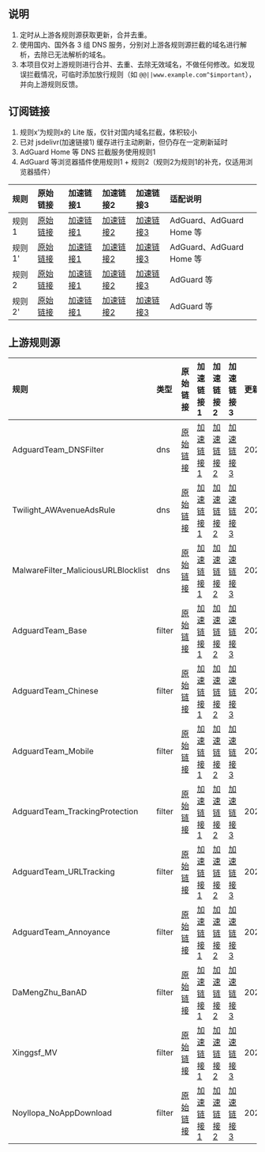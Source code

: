 ## 说明
1. 定时从上游各规则源获取更新，合并去重。
2. 使用国内、国外各 3 组 DNS 服务，分别对上游各规则源拦截的域名进行解析，去除已无法解析的域名。
3. 本项目仅对上游规则进行合并、去重、去除无效域名，不做任何修改。如发现误拦截情况，可临时添加放行规则（如 `@@||www.example.com^$important`），并向上游规则反馈。

## 订阅链接
1. 规则x’为规则x的 Lite 版，仅针对国内域名拦截，体积较小
2. 已对 jsdelivr(加速链接1) 缓存进行主动刷新，但仍存在一定刷新延时
3. AdGuard Home 等 DNS 拦截服务使用规则1
4. AdGuard 等浏览器插件使用规则1 + 规则2（规则2为规则1的补充，仅适用浏览器插件）

| 规则 | 原始链接 | 加速链接1 | 加速链接2 | 加速链接3 | 适配说明 |
|:-|:-|:-|:-|:-|:-|
| 规则1 | [原始链接](https://raw.githubusercontent.com/C9LG/Blocklists/main/rules/adblockdns.txt) | [加速链接1](https://gcore.jsdelivr.net/gh/C9LG/Blocklists@main/rules/adblockdns.txt) | [加速链接2](https://github.boki.moe/https://raw.githubusercontent.com/C9LG/Blocklists/main/rules/adblockdns.txt) | [加速链接3](https://ghfast.top/https://raw.githubusercontent.com/C9LG/Blocklists/main/rules/adblockdns.txt) | AdGuard、AdGuard Home 等 |
| 规则1' | [原始链接](https://raw.githubusercontent.com/C9LG/Blocklists/main/rules/adblockdnslite.txt) | [加速链接1](https://gcore.jsdelivr.net/gh/C9LG/Blocklists@main/rules/adblockdnslite.txt) | [加速链接2](https://github.boki.moe/https://raw.githubusercontent.com/C9LG/Blocklists/main/rules/adblockdnslite.txt) | [加速链接3](https://ghfast.top/https://raw.githubusercontent.com/C9LG/Blocklists/main/rules/adblockdnslite.txt) | AdGuard、AdGuard Home 等 |
| 规则2 | [原始链接](https://raw.githubusercontent.com/C9LG/Blocklists/main/rules/adblockfilters.txt) | [加速链接1](https://gcore.jsdelivr.net/gh/C9LG/Blocklists@main/rules/adblockfilters.txt) | [加速链接2](https://github.boki.moe/https://raw.githubusercontent.com/C9LG/Blocklists/main/rules/adblockfilters.txt) | [加速链接3](https://ghfast.top/https://raw.githubusercontent.com/C9LG/Blocklists/main/rules/adblockfilters.txt) | AdGuard 等 |
| 规则2' | [原始链接](https://raw.githubusercontent.com/C9LG/Blocklists/main/rules/adblockfilterslite.txt) | [加速链接1](https://gcore.jsdelivr.net/gh/C9LG/Blocklists@main/rules/adblockfilterslite.txt) | [加速链接2](https://github.boki.moe/https://raw.githubusercontent.com/C9LG/Blocklists/main/rules/adblockfilterslite.txt) | [加速链接3](https://ghfast.top/https://raw.githubusercontent.com/C9LG/Blocklists/main/rules/adblockfilterslite.txt) | AdGuard 等 |

## 上游规则源

| 规则 | 类型 | 原始链接 | 加速链接1 | 加速链接2 | 加速链接3 | 更新日期 |
|:-|:-|:-|:-|:-|:-|:-|
| AdguardTeam_DNSFilter | dns | [原始链接](https://adguardteam.github.io/AdGuardSDNSFilter/Filters/filter.txt) | [加速链接1](https://gcore.jsdelivr.net/gh/C9LG/Blocklists@main/rules/AdguardTeam_DNSFilter.txt) | [加速链接2](https://github.boki.moe/https://raw.githubusercontent.com/C9LG/Blocklists/main/rules/AdguardTeam_DNSFilter.txt) | [加速链接3](https://ghfast.top/https://raw.githubusercontent.com/C9LG/Blocklists/main/rules/AdguardTeam_DNSFilter.txt) | 2025/10/02 |
| Twilight_AWAvenueAdsRule | dns | [原始链接](https://raw.githubusercontent.com/TG-Twilight/AWAvenue-Ads-Rule/main/AWAvenue-Ads-Rule.txt) | [加速链接1](https://gcore.jsdelivr.net/gh/C9LG/Blocklists@main/rules/Twilight_AWAvenueAdsRule.txt) | [加速链接2](https://github.boki.moe/https://raw.githubusercontent.com/C9LG/Blocklists/main/rules/Twilight_AWAvenueAdsRule.txt) | [加速链接3](https://ghfast.top/https://raw.githubusercontent.com/C9LG/Blocklists/main/rules/Twilight_AWAvenueAdsRule.txt) | 2025/09/20 |
| MalwareFilter_MaliciousURLBlocklist | dns | [原始链接](https://malware-filter.gitlab.io/malware-filter/urlhaus-filter-agh-online.txt) | [加速链接1](https://gcore.jsdelivr.net/gh/C9LG/Blocklists@main/rules/MalwareFilter_MaliciousURLBlocklist.txt) | [加速链接2](https://github.boki.moe/https://raw.githubusercontent.com/C9LG/Blocklists/main/rules/MalwareFilter_MaliciousURLBlocklist.txt) | [加速链接3](https://ghfast.top/https://raw.githubusercontent.com/C9LG/Blocklists/main/rules/MalwareFilter_MaliciousURLBlocklist.txt) | 2025/10/02 |
| AdguardTeam_Base | filter | [原始链接](https://raw.githubusercontent.com/AdguardTeam/FiltersRegistry/master/filters/filter_2_Base/filter.txt) | [加速链接1](https://gcore.jsdelivr.net/gh/C9LG/Blocklists@main/rules/AdguardTeam_Base.txt) | [加速链接2](https://github.boki.moe/https://raw.githubusercontent.com/C9LG/Blocklists/main/rules/AdguardTeam_Base.txt) | [加速链接3](https://ghfast.top/https://raw.githubusercontent.com/C9LG/Blocklists/main/rules/AdguardTeam_Base.txt) | 2025/10/02 |
| AdguardTeam_Chinese | filter | [原始链接](https://raw.githubusercontent.com/AdguardTeam/FiltersRegistry/master/filters/filter_224_Chinese/filter.txt) | [加速链接1](https://gcore.jsdelivr.net/gh/C9LG/Blocklists@main/rules/AdguardTeam_Chinese.txt) | [加速链接2](https://github.boki.moe/https://raw.githubusercontent.com/C9LG/Blocklists/main/rules/AdguardTeam_Chinese.txt) | [加速链接3](https://ghfast.top/https://raw.githubusercontent.com/C9LG/Blocklists/main/rules/AdguardTeam_Chinese.txt) | 2025/10/02 |
| AdguardTeam_Mobile | filter | [原始链接](https://raw.githubusercontent.com/AdguardTeam/FiltersRegistry/master/filters/filter_11_Mobile/filter.txt) | [加速链接1](https://gcore.jsdelivr.net/gh/C9LG/Blocklists@main/rules/AdguardTeam_Mobile.txt) | [加速链接2](https://github.boki.moe/https://raw.githubusercontent.com/C9LG/Blocklists/main/rules/AdguardTeam_Mobile.txt) | [加速链接3](https://ghfast.top/https://raw.githubusercontent.com/C9LG/Blocklists/main/rules/AdguardTeam_Mobile.txt) | 2025/10/02 |
| AdguardTeam_TrackingProtection | filter | [原始链接](https://raw.githubusercontent.com/AdguardTeam/FiltersRegistry/master/filters/filter_3_Spyware/filter.txt) | [加速链接1](https://gcore.jsdelivr.net/gh/C9LG/Blocklists@main/rules/AdguardTeam_TrackingProtection.txt) | [加速链接2](https://github.boki.moe/https://raw.githubusercontent.com/C9LG/Blocklists/main/rules/AdguardTeam_TrackingProtection.txt) | [加速链接3](https://ghfast.top/https://raw.githubusercontent.com/C9LG/Blocklists/main/rules/AdguardTeam_TrackingProtection.txt) | 2025/10/02 |
| AdguardTeam_URLTracking | filter | [原始链接](https://raw.githubusercontent.com/AdguardTeam/FiltersRegistry/master/filters/filter_17_TrackParam/filter.txt) | [加速链接1](https://gcore.jsdelivr.net/gh/C9LG/Blocklists@main/rules/AdguardTeam_URLTracking.txt) | [加速链接2](https://github.boki.moe/https://raw.githubusercontent.com/C9LG/Blocklists/main/rules/AdguardTeam_URLTracking.txt) | [加速链接3](https://ghfast.top/https://raw.githubusercontent.com/C9LG/Blocklists/main/rules/AdguardTeam_URLTracking.txt) | 2025/09/30 |
| AdguardTeam_Annoyance | filter | [原始链接](https://raw.githubusercontent.com/AdguardTeam/FiltersRegistry/master/filters/filter_14_Annoyances/filter.txt) | [加速链接1](https://gcore.jsdelivr.net/gh/C9LG/Blocklists@main/rules/AdguardTeam_Annoyance.txt) | [加速链接2](https://github.boki.moe/https://raw.githubusercontent.com/C9LG/Blocklists/main/rules/AdguardTeam_Annoyance.txt) | [加速链接3](https://ghfast.top/https://raw.githubusercontent.com/C9LG/Blocklists/main/rules/AdguardTeam_Annoyance.txt) | 2025/10/02 |
| DaMengZhu_BanAD | filter | [原始链接](https://raw.githubusercontent.com/damengzhu/banad/main/jiekouAD.txt) | [加速链接1](https://gcore.jsdelivr.net/gh/C9LG/Blocklists@main/rules/DaMengZhu_BanAD.txt) | [加速链接2](https://github.boki.moe/https://raw.githubusercontent.com/C9LG/Blocklists/main/rules/DaMengZhu_BanAD.txt) | [加速链接3](https://ghfast.top/https://raw.githubusercontent.com/C9LG/Blocklists/main/rules/DaMengZhu_BanAD.txt) | 2025/10/01 |
| Xinggsf_MV | filter | [原始链接](https://raw.githubusercontent.com/xinggsf/Adblock-Plus-Rule/master/mv.txt) | [加速链接1](https://gcore.jsdelivr.net/gh/C9LG/Blocklists@main/rules/Xinggsf_MV.txt) | [加速链接2](https://github.boki.moe/https://raw.githubusercontent.com/C9LG/Blocklists/main/rules/Xinggsf_MV.txt) | [加速链接3](https://ghfast.top/https://raw.githubusercontent.com/C9LG/Blocklists/main/rules/Xinggsf_MV.txt) | 2025/07/28 |
| Noyllopa_NoAppDownload | filter | [原始链接](https://raw.githubusercontent.com/Noyllopa/NoAppDownload/master/NoAppDownload.txt) | [加速链接1](https://gcore.jsdelivr.net/gh/C9LG/Blocklists@main/rules/Noyllopa_NoAppDownload.txt) | [加速链接2](https://github.boki.moe/https://raw.githubusercontent.com/C9LG/Blocklists/main/rules/Noyllopa_NoAppDownload.txt) | [加速链接3](https://ghfast.top/https://raw.githubusercontent.com/C9LG/Blocklists/main/rules/Noyllopa_NoAppDownload.txt) | 2025/07/28 |

